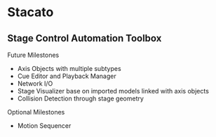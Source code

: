 # Stacato

## Stage Control Automation Toolbox

Future Milestones
- Axis Objects with multiple subtypes
- Cue Editor and Playback Manager
- Network I/O
- Stage Visualizer base on imported models linked with axis objects
- Collision Detection through stage geometry

Optional Milestones
- Motion Sequencer
